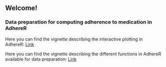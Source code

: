 ## Welcome!

### Data preparation for computing adherence to medication in AdhereR

Here you can find the vignette describing the interactive plotting in AdhereR: [Link](adherer_interactive_plots/adherer_interctive_plots.html)

Here you can find the vignette describing the different functions in AdhereR available for data preparation: [Link](compute_event_durations/compute_event_durations.html)
